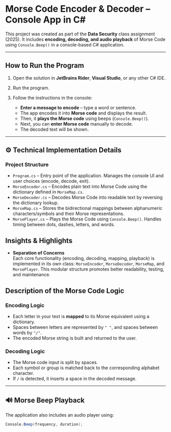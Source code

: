 #  Morse Code Encoder & Decoder – Console App in C#

This project was created as part of the **Data Security** class assignment (2025). It includes **encoding, decoding, and audio playback** of Morse Code using `Console.Beep()` in a console-based C# application.

---

##  **How to Run the Program**

1. Open the solution in **JetBrains Rider**, **Visual Studio**, or any other C# IDE.
2. Run the program.
3. Follow the instructions in the console:

   -  **Enter a message to encode** – type a word or sentence.
   -  The app encodes it into **Morse code** and displays the result.
   -  Then, it **plays the Morse code** using beeps (`Console.Beep()`).
   -  Next, you can **enter Morse code** manually to decode.
   -  The decoded text will be shown.

---
## ⚙️ **Technical Implementation Details**

###  **Project Structure**

- `Program.cs` – Entry point of the application. Manages the console UI and user choices (encode, decode, exit).
- `MorseEncoder.cs` – Encodes plain text into Morse Code using the dictionary defined in `MorseMap.cs`.
- `MorseDecoder.cs` – Decodes Morse Code into readable text by reversing the dictionary lookup.
- `MorseMap.cs` – Stores the bidirectional mappings between alphanumeric characters/symbols and their Morse representations.
- `MorsePlayer.cs` – Plays the Morse Code using `Console.Beep()`. Handles timing between dots, dashes, letters, and words.

##  Insights & Highlights

-  **Separation of Concerns**  
  Each core functionality (encoding, decoding, mapping, playback) is implemented in its own class: `MorseEncoder`, `MorseDecoder`, `MorseMap`, and `MorsePlayer`. This modular structure promotes better readability, testing, and maintenance.

##  **Description of the Morse Code Logic**

###  **Encoding Logic**

- Each letter in your text is **mapped** to its Morse equivalent using a dictionary.
- Spaces between letters are represented by `" "`, and spaces between words by `"/"`.
- The encoded Morse string is built and returned to the user.

###  **Decoding Logic**

- The Morse code input is split by spaces.
- Each symbol or group is matched back to the corresponding alphabet character.
- If `/` is detected, it inserts a space in the decoded message.

---

## 🔊 **Morse Beep Playback**

The application also includes an audio player using:

```csharp
Console.Beep(frequency, duration);

